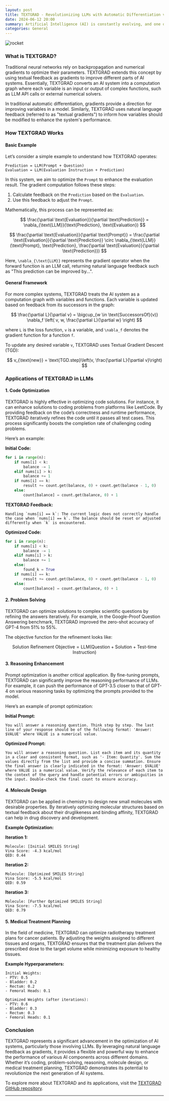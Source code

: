 ```yaml
---
layout: post
title: TEXTGRAD - Revolutionizing LLMs with Automatic Differentiation via Text
date: 2024-06-12 20:00
summary: Artificial Intelligence (AI) is constantly evolving, and one of the latest breakthroughs is the introduction of TEXTGRAD, a novel framework that utilizes automatic differentiation via text to optimize various components within AI systems. Developed by researchers at Stanford University, TEXTGRAD is designed to improve the performance of Large Language Models (LLMs) by leveraging natural language feedback. 
categories: General
---
```


<img src="https://i.ibb.co/683J7Hd/rocket.jpg" alt="rocket" border="0">


### What is TEXTGRAD?

Traditional neural networks rely on backpropagation and numerical gradients to optimize their parameters. TEXTGRAD extends this concept by using textual feedback as gradients to improve different parts of AI systems. Essentially, TEXTGRAD converts an AI system into a computation graph where each variable is an input or output of complex functions, such as LLM API calls or external numerical solvers.

In traditional automatic differentiation, gradients provide a direction for improving variables in a model. Similarly, TEXTGRAD uses natural language feedback (referred to as "textual gradients") to inform how variables should be modified to enhance the system's performance.

### How TEXTGRAD Works

#### Basic Example

Let’s consider a simple example to understand how TEXTGRAD operates:

```
Prediction = LLM(Prompt + Question)
Evaluation = LLM(Evaluation Instruction + Prediction)
```

In this system, we aim to optimize the `Prompt` to enhance the evaluation result. The gradient computation follows these steps:

1. Calculate feedback on the `Prediction` based on the `Evaluation`.
2. Use this feedback to adjust the `Prompt`.

Mathematically, this process can be represented as:

$$
\frac{\partial \text{Evaluation}}{\partial \text{Prediction}} = \nabla_{\text{LLM}}(\text{Prediction}, \text{Evaluation})
$$

$$
\frac{\partial \text{Evaluation}}{\partial \text{Prompt}} = \frac{\partial \text{Evaluation}}{\partial \text{Prediction}} \circ \nabla_{\text{LLM}}(\text{Prompt}, \text{Prediction}, \frac{\partial \text{Evaluation}}{\partial \text{Prediction}})
$$

Here, `\nabla_{\text{LLM}}` represents the gradient operator when the forward function is an LLM call, returning natural language feedback such as "This prediction can be improved by...".

#### General Framework

For more complex systems, TEXTGRAD treats the AI system as a computation graph with variables and functions. Each variable is updated based on feedback from its successors in the graph:

$$
\frac{\partial L}{\partial v} = \bigcup_{w \in \text{SuccessorsOf}(v)} \nabla_f \left( v, w, \frac{\partial L}{\partial w} \right)
$$

where `L` is the loss function, `v` is a variable, and `\nabla_f` denotes the gradient function for a function `f`.

To update any desired variable `v`, TEXTGRAD uses Textual Gradient Descent (TGD):

$$
v_{\text{new}} = \text{TGD.step}\left(v, \frac{\partial L}{\partial v}\right)
$$

### Applications of TEXTGRAD in LLMs

#### 1. Code Optimization

TEXTGRAD is highly effective in optimizing code solutions. For instance, it can enhance solutions to coding problems from platforms like LeetCode. By providing feedback on the code’s correctness and runtime performance, TEXTGRAD iteratively refines the code until it passes all test cases. This process significantly boosts the completion rate of challenging coding problems.

Here’s an example:

**Initial Code:**

```python
for i in range(n):
    if nums[i] < k:
        balance -= 1
    elif nums[i] > k:
        balance += 1
    if nums[i] == k:
        result += count.get(balance, 0) + count.get(balance - 1, 0)
    else:
        count[balance] = count.get(balance, 0) + 1
```

**TEXTGRAD Feedback:**

```
Handling `nums[i] == k`: The current logic does not correctly handle the case when `nums[i] == k`. The balance should be reset or adjusted differently when `k` is encountered.
```

**Optimized Code:**

```python
for i in range(n):
    if nums[i] < k:
        balance -= 1
    elif nums[i] > k:
        balance += 1
    else:
        found_k = True
    if nums[i] == k:
        result += count.get(balance, 0) + count.get(balance - 1, 0)
    else:
        count[balance] = count.get(balance, 0) + 1
```

#### 2. Problem Solving

TEXTGRAD can optimize solutions to complex scientific questions by refining the answers iteratively. For example, in the Google-Proof Question Answering benchmark, TEXTGRAD improved the zero-shot accuracy of GPT-4 from 51% to 55%.

The objective function for the refinement looks like:

$$
\text{Solution Refinement Objective} = \text{LLM}(\text{Question} + \text{Solution} + \text{Test-time Instruction})
$$

#### 3. Reasoning Enhancement

Prompt optimization is another critical application. By fine-tuning prompts, TEXTGRAD can significantly improve the reasoning performance of LLMs. For example, it can push the performance of GPT-3.5 closer to that of GPT-4 on various reasoning tasks by optimizing the prompts provided to the model.

Here’s an example of prompt optimization:

**Initial Prompt:**

```
You will answer a reasoning question. Think step by step. The last line of your response should be of the following format: 'Answer: $VALUE' where VALUE is a numerical value.
```

**Optimized Prompt:**

```
You will answer a reasoning question. List each item and its quantity in a clear and consistent format, such as '- Item: Quantity'. Sum the values directly from the list and provide a concise summation. Ensure the final answer is clearly indicated in the format: 'Answer: $VALUE' where VALUE is a numerical value. Verify the relevance of each item to the context of the query and handle potential errors or ambiguities in the input. Double-check the final count to ensure accuracy.
```

#### 4. Molecule Design

TEXTGRAD can be applied in chemistry to design new small molecules with desirable properties. By iteratively optimizing molecular structures based on textual feedback about their druglikeness and binding affinity, TEXTGRAD can help in drug discovery and development.

**Example Optimization:**

**Iteration 1:**

```
Molecule: [Initial SMILES String]
Vina Score: -4.3 kcal/mol
QED: 0.44
```

**Iteration 2:**

```
Molecule: [Optimized SMILES String]
Vina Score: -5.5 kcal/mol
QED: 0.59
```

**Iteration 3:**

```
Molecule: [Further Optimized SMILES String]
Vina Score: -7.5 kcal/mol
QED: 0.79
```

#### 5. Medical Treatment Planning

In the field of medicine, TEXTGRAD can optimize radiotherapy treatment plans for cancer patients. By adjusting the weights assigned to different tissues and organs, TEXTGRAD ensures that the treatment plan delivers the prescribed dose to the target volume while minimizing exposure to healthy tissues.

**Example Hyperparameters:**

```
Initial Weights:
- PTV: 0.5
- Bladder: 0.2
- Rectum: 0.2
- Femoral Heads: 0.1

Optimized Weights (after iterations):
- PTV: 0.6
- Bladder: 0.3
- Rectum: 0.3
- Femoral Heads: 0.1
```

### Conclusion

TEXTGRAD represents a significant advancement in the optimization of AI systems, particularly those involving LLMs. By leveraging natural language feedback as gradients, it provides a flexible and powerful way to enhance the performance of various AI components across different domains. Whether it’s coding, problem-solving, reasoning, molecule design, or medical treatment planning, TEXTGRAD demonstrates its potential to revolutionize the next generation of AI systems.

To explore more about TEXTGRAD and its applications, visit the [TEXTGRAD GitHub repository](https://github.com/zou-group/textgrad).

---
